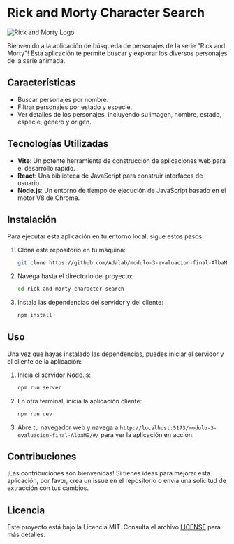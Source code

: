 # Rick and Morty Character Search

![Rick and Morty Logo](rick_and_morty_logo.png)

Bienvenido a la aplicación de búsqueda de personajes de la serie "Rick and Morty"! Esta aplicación te permite buscar y explorar los diversos personajes de la serie animada.

## Características

- Buscar personajes por nombre.
- Filtrar personajes por estado y especie.
- Ver detalles de los personajes, incluyendo su imagen, nombre, estado, especie, género y origen.

## Tecnologías Utilizadas

- **Vite**: Un potente herramienta de construcción de aplicaciones web para el desarrollo rápido.
- **React**: Una biblioteca de JavaScript para construir interfaces de usuario.
- **Node.js**: Un entorno de tiempo de ejecución de JavaScript basado en el motor V8 de Chrome.

## Instalación

Para ejecutar esta aplicación en tu entorno local, sigue estos pasos:

1. Clona este repositorio en tu máquina:

    ```bash
    git clone https://github.com/Adalab/modulo-3-evaluacion-final-AlbaM9.git
    ```

2. Navega hasta el directorio del proyecto:

    ```bash
    cd rick-and-morty-character-search
    ```

3. Instala las dependencias del servidor y del cliente:

    ```bash
    npm install
    ```

## Uso

Una vez que hayas instalado las dependencias, puedes iniciar el servidor y el cliente de la aplicación:

1. Inicia el servidor Node.js:

    ```bash
    npm run server
    ```

2. En otra terminal, inicia la aplicación cliente:

    ```bash
    npm run dev
    ```

3. Abre tu navegador web y navega a `http://localhost:5173/modulo-3-evaluacion-final-AlbaM9/#/` para ver la aplicación en acción.

## Contribuciones

¡Las contribuciones son bienvenidas! Si tienes ideas para mejorar esta aplicación, por favor, crea un issue en el repositorio o envía una solicitud de extracción con tus cambios.

## Licencia

Este proyecto está bajo la Licencia MIT. Consulta el archivo [LICENSE](LICENSE) para más detalles.
